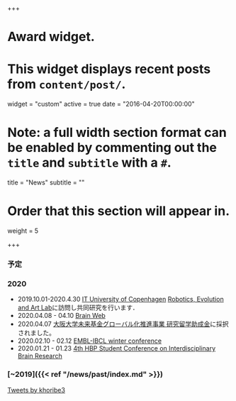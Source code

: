 +++
# Award widget.
# This widget displays recent posts from `content/post/`.
widget = "custom"
active = true
date = "2016-04-20T00:00:00"

# Note: a full width section format can be enabled by commenting out the `title` and `subtitle` with a `#`.
 title = "News"
 subtitle = ""

# Order that this section will appear in.
weight = 5

+++
### 予定   

### 2020
- 2019.10.01-2020.4.30 [IT University of Copenhagen](https://en.itu.dk/) [Robotics, Evolution and Art Lab](https://real.itu.dk/)に訪問し共同研究を行います．
- 2020.04.08 - 04.10 [Brain Web](https://brain-web.github.io/)
- 2020.04.07 [大阪大学未来基金グローバル化推進事業 研究留学助成金](https://miraikikin.uci-sys.jp/)に採択されました。
- 2020.02.10 - 02.12 [EMBL-IBCL winter conference](https://events.ibecbarcelona.eu/embl-ibec-winter-conference/speakers/)
- 2020.01.21 - 01.23 [4th HBP Student Conference on Interdisciplinary Brain Research](https://www.humanbrainproject.eu/en/education/participatecollaborate/student-conference/4th-student-conference/) 

### [~2019]({{< ref "/news/past/index.md" >}})  



<a class="twitter-timeline" data-height="300" data-theme="light" href="https://twitter.com/khoribe3?ref_src=twsrc%5Etfw">Tweets by khoribe3</a> <script async src="https://platform.twitter.com/widgets.js" charset="utf-8"></script>
